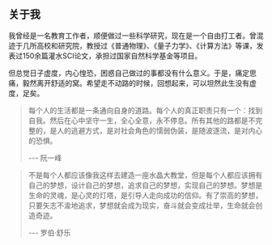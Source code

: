 ## 关于我
我曾经是一名教育工作者，顺便做过一些科学研究，现在是一个自由打工者。曾混迹于几所高校和研究院，教授过《普通物理》、《量子力学》、《计算方法》等课，发表过150余篇灌水SCI论文，承担过国家自然科学基金等项目。

但总觉日子虚度，内心惶恐，困惑自己做过的事都没有什么意义。于是，痛定思痛，毅然离开舒适的窝。希望走不动路的时候，回想起来，可以坦然此生没有虚度，足矣。

> 每个人的生活都是一条通向自身的道路。每个人的真正职责只有一个：找到自我。然后在心中坚守一生，全心全意，永不停息。所有其他的路都是不完整的，是人的逃避方式，是对社会角色的懦弱伪装，是随波逐流，是对内心的恐惧。
> 
> --- 阮一峰

> 不是每个人都应该像我这样去建造一座水晶大教堂，但是每个人都应该拥有自己的梦想，设计自己的梦想，追求自己的梦想，实现自己的梦想。梦想是生命的灵魂，是心灵的灯塔，是引导人走向成功的信仰。有了崇高的梦想，只要矢志不渝地追求，梦想就会成为现实，奋斗就会变成壮举，生命就会创造奇迹。
> 
> --- 罗伯·舒乐
